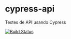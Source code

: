 # cypress-api
Testes de API usando Cypress

[![Build Status](https://travis-ci.org/deyvisrf/cypress-api.svg?branch=master)](https://travis-ci.org/deyvisrf/cypress-api)
